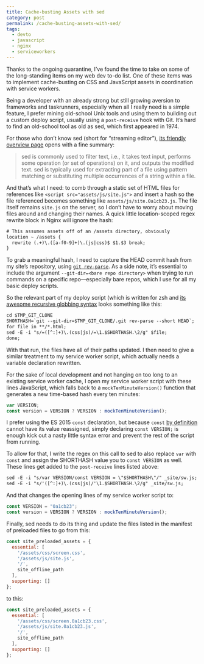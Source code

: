 ```yaml
---
title: Cache-busting Assets with sed
category: post
permalink: /cache-busting-assets-with-sed/
tags:
  - devto
  - javascript
  - nginx
  - serviceworkers
---
```


Thanks to the ongoing quarantine, I’ve found the time to take on some of the long-standing items on
my web dev to-do list. One of these items was to implement cache-busting on CSS and JavaScript
assets in coordination with service workers.

Being a developer with an already strong but still growing aversion to frameworks and taskrunners,
especially when all I really need is a simple feature, I prefer mining old-school Unix tools and
using them to building out a custom deploy script, usually using a `post-receive` hook with Git.
It’s hard to find an old-school tool as old as sed, which first appeared in 1974.

For those who don’t know sed (short for “streaming editor”), [its friendly overview
page](https://www.gnu.org/software/sed/) opens with a fine summary:

> sed is commonly used to filter text, i.e., it takes text input, performs some operation (or set of
> operations) on it, and outputs the modified text. sed is typically used for extracting part of a
> file using pattern matching or substituting multiple occurrences of a string within a file.

And that’s what I need: to comb through a static set of HTML files for references like `<script
src="assets/js/site​.js">` and insert a hash so the file referenced becomes something like
`assets/js/site.0a1cb23.js`. The file itself remains `site.js` on the server, so I don’t have to
worry about moving files around and changing their names. A quick little location-scoped regex
rewrite block in Nginx will ignore the hash:

```txt
# This assumes assets off of an /assets directory, obviously
location ~ /assets {
  rewrite (.+)\.([a-f0-9]+)\.(js|css)$ $1.$3 break;
}
```

To grab a meaningful hash, I need to capture the HEAD commit hash from my site’s repository, using
[`git rev-parse`](https://git-scm.com/docs/git-rev-parse). As a side note, it’s essential to include
the argument `--git-dir=<bare repo directory>` when trying to run commands on a specific
repo—especially bare repos, which I use for all my basic deploy scripts.

So the relevant part of my deploy script (which is written for zsh and [its awesome recursive
globbing syntax](http://zsh.sourceforge.net/Doc/Release/Expansion.html#Filename-Expansion) looks
something like this:

```txt
cd $TMP_GIT_CLONE
SHORTHASH=`git --git-dir=$TMP_GIT_CLONE/.git rev-parse --short HEAD`;
for file in **/*.html;
sed -E -i "s/=([^:]+)\.(css|js)/=\1.$SHORTHASH.\2/g" $file;
done;
```

With that run, the files have all of their paths updated. I then need to give a similar treatment to
my service worker script, which actually needs a variable declaration rewritten.

For the sake of local development and not hanging on too long to an existing service worker cache, I
open my service worker script with these lines JavaScript, which falls back to a
`mockTenMinuteVersion()` function that generates a new time-based hash every ten minutes:

```javascript
var VERSION;
const version = VERSION ? VERSION : mockTenMinuteVersion();
```

I prefer using the ES 2015 `const` declaration, but because `const` [by
definition](https://tc39.es/ecma262/#sec-let-and-const-declarations) cannot have its value
reassigned, simply declaring `const VERSION;` is enough kick out a nasty little syntax error and
prevent the rest of the script from running.

To allow for that, I write the regex on this call to sed to also replace `var` with `const` and
assign the SHORTHASH value you to `const VERSION` as well. These lines get added to the
`post-receive` lines listed above:

```txt
sed -E -i "s/var VERSION/const VERSION = \"$SHORTHASH\"/" _site/sw​.js;
sed -E -i "s/'([^:]+)\.(css|js)/'\1.$SHORTHASH.\2/g" _site/sw​.js;
```

And that changes the opening lines of my service worker script to:

```javascript
const VERSION = "0a1cb23";
const version = VERSION ? VERSION : mockTenMinuteVersion();
```

Finally, sed needs to do its thing and update the files listed in the manifest of preloaded files to
go from this:

```javascript
const site_preloaded_assets = {
  essential: [
    '/assets/css/screen​.css',
    '/assets/js/site​.js',
    '/',
    site_offline_path
  ],
  supporting: []
};
```

to this:

```javascript
const site_preloaded_assets = {
  essential: [
    '/assets/css/screen.0a1cb23.css',
    '/assets/js/site.0a1cb23.js',
    '/',
    site_offline_path
  ],
  supporting: []
};
```
